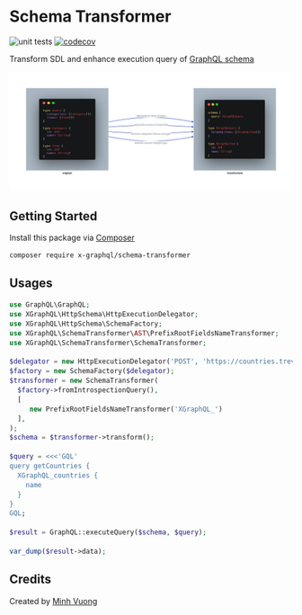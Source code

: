 Schema Transformer
==================

![unit tests](https://github.com/x-graphql/schema-transformer/actions/workflows/unit_tests.yml/badge.svg)
[![codecov](https://codecov.io/gh/x-graphql/schema-transformer/graph/badge.svg?token=E7Ov5hKtm2)](https://codecov.io/gh/x-graphql/schema-transformer)

Transform SDL and enhance execution query of [GraphQL schema](https://webonyx.github.io/graphql-php/schema-definition/)

![describe](./docs/describe.png)


Getting Started
---------------

Install this package via [Composer](https://getcomposer.org)

```shell
composer require x-graphql/schema-transformer
```

Usages
------

```php
use GraphQL\GraphQL;
use XGraphQL\HttpSchema\HttpExecutionDelegator;
use XGraphQL\HttpSchema\SchemaFactory;
use XGraphQL\SchemaTransformer\AST\PrefixRootFieldsNameTransformer;
use XGraphQL\SchemaTransformer\SchemaTransformer;

$delegator = new HttpExecutionDelegator('POST', 'https://countries.trevorblades.com/');
$factory = new SchemaFactory($delegator);
$transformer = new SchemaTransformer(
  $factory->fromIntrospectionQuery(),
  [
     new PrefixRootFieldsNameTransformer('XGraphQL_')
  ],
);
$schema = $transformer->transform();

$query = <<<'GQL'
query getCountries {
  XGraphQL_countries {
    name
  }
}
GQL;

$result = GraphQL::executeQuery($schema, $query);

var_dump($result->data);
```


Credits
-------

Created by [Minh Vuong](https://github.com/vuongxuongminh)

